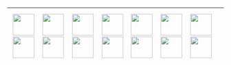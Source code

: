 ---
<p align="center">

  <span style="display: inline-block; margin-right: 15px;">
    <img src="img/CS.svg" width="50"/>
  </span>
  <span style="display: inline-block; margin-right: 15px;">
    <img src="img/CSS.svg" width="50"/>
  </span>
  <span style="display: inline-block; margin-right: 15px;">
    <img src="img/Figma-Dark.svg" width="50"/>
  </span>
  <span style="display: inline-block; margin-right: 15px;">
    <img src="img/Git.svg" width="50"/>
  </span>
  <span style="display: inline-block; margin-right: 15px;">
    <img src="img/Github-Dark.svg" width="50"/>
  </span>
  <span style="display: inline-block; margin-right: 15px;">
    <img src="img/HTML.svg" width="50"/>
  </span>
  <span style="display: inline-block; margin-right: 15px;">
    <img src="img/JavaScript.svg" width="50"/>
  </span>
  <span style="display: inline-block; margin-right: 15px;">
    <img src="img/NextJS-Dark.svg" width="50"/>
  </span>
  <span style="display: inline-block; margin-right: 15px;">
    <img src="img/NodeJS-Dark.svg" width="50"/>
  </span>
  <span style="display: inline-block; margin-right: 15px;">
    <img src="img/Photoshop.svg" width="50"/>
  </span>
  <span style="display: inline-block; margin-right: 15px;">
    <img src="img/Python-Dark.svg" width="50"/>
  </span>
  <span style="display: inline-block; margin-right: 15px;">
    <img src="img/React-Dark.svg" width="50"/>
  </span>
  <span style="display: inline-block; margin-right: 15px;">
    <img src="img/Unity-Dark.svg" width="50"/>
  </span>
  <span style="display: inline-block; margin-right: 15px;">
    <img src="img/Windows-Dark.svg" width="50"/>
  </span>
  
</p>

